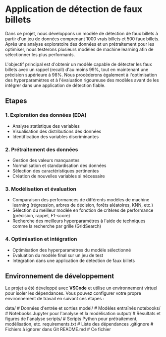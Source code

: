 # Application de détection de faux billets

Dans ce projet, nous développons un modèle de détection de faux billets à partir d'un jeu de données comprenant 1000 vrais billets et 500 faux billets. Après une analyse exploratoire des données et un prétraitement pour les optimiser, nous testerons plusieurs modèles de machine learning afin de sélectionner les plus performants.

L'objectif principal est d'obtenir un modèle capable de détecter les faux billets avec un rappel (recall) d'au moins 99%, tout en maintenant une précision supérieure à 98%. Nous procéderons également à l'optimisation des hyperparamètres et à l'évaluation rigoureuse des modèles avant de les intégrer dans une application de détection fiable.

## Etapes
### 1. Exploration des données (EDA)
- Analyse statistique des variables
- Visualisation des distributions des données
- Identification des variables discriminantes

### 2. Prétraitement des données
- Gestion des valeurs manquantes
- Normalisation et standardisation des données
- Sélection des caractéristiques pertinentes
- Création de nouvelles variables si nécessaire

### 3. Modélisation et évaluation
- Comparaison des performances de différents modèles de machine learning (régression, arbres de décision, forêts aléatoires, KNN, etc.)
- Sélection du meilleur modèle en fonction de critères de performance (précision, rappel, F1-score)
- Recherche des meilleurs hyperparamètres à l'aide de techniques comme la recherche par grille (GridSearch)

### 4. Optimisation et intégration
- Optimisation des hyperparamètres du modèle sélectionné
- Evaluation du modèle final sur un jeu de test
- Intégration dans une application de détection de faux billets

## Environnement de développement

Le projet a été développé avec **VSCode** et utilise un environnement virtuel pour isoler les dépendances. Vous pouvez configurer votre propre environnement de travail en suivant ces étapes :



data/ # Données d'entrée et sorties
model/ # Modèles entraînés
notebooks/ # Notebooks Jupyter pour l'analyse et la modélisation
output/ # Résultats et figures de l'analyse
scripts/ # Scripts Python pour prétraitement, modélisation, etc.
requirements.txt # Liste des dépendances
.gitignore # Fichiers à ignorer dans Git
README.md # Ce fichier
